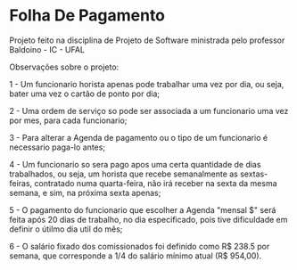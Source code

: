 # Folha De Pagamento

Projeto feito na disciplina de Projeto de Software ministrada pelo professor Baldoino - IC - UFAL

Observações sobre o projeto:

1 - Um funcionario horista apenas pode trabalhar uma vez por dia, ou seja, bater uma vez o cartão de ponto por dia;

2 - Uma ordem de serviço so pode ser associada a um funcionario uma vez por mes, para cada funcionario;

3 - Para alterar a Agenda de pagamento ou o tipo de um funcionario é necessario paga-lo antes;

4 - Um funcionario so sera pago apos uma certa quantidade de dias trabalhados, ou seja, um horista que recebe semanalmente as sextas-feiras, contratado numa quarta-feira, não irá receber na sexta da mesma semana, e sim, na próxima sexta apenas;

5 - O pagamento do funcionario que escolher a Agenda "mensal $" será feita após 20 dias de trabalho, no dia especificado, pois tive dificuldade em definir o útilmo dia util do mês;

6 - O salário fixado dos comissionados foi definido como R$ 238.5 por semana, que corresponde a 1/4 do salário mínimo atual (R$ 954,00).
